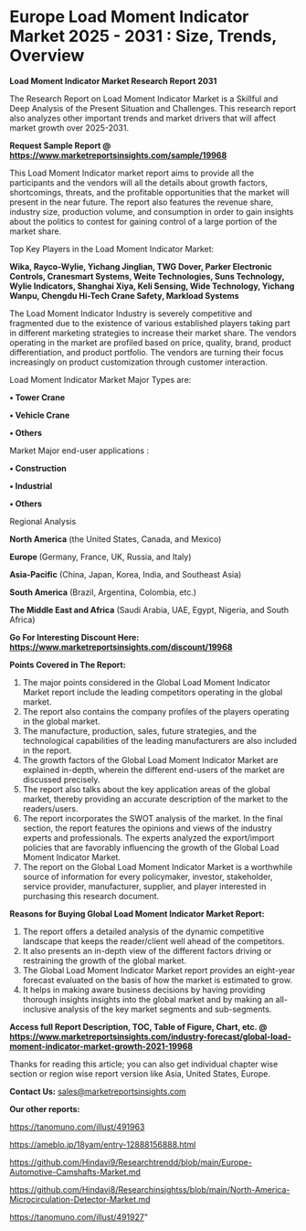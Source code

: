 # Europe Load Moment Indicator Market 2025 - 2031 : Size, Trends, Overview

<strong>Load Moment Indicator Market Research Report 2031</strong>

The Research Report on Load Moment Indicator Market is a Skillful and Deep Analysis of the Present Situation and Challenges. This research report also analyzes other important trends and market drivers that will affect market growth over 2025-2031.

<strong>Request Sample Report @ <a href=https://www.marketreportsinsights.com/sample/19968>https://www.marketreportsinsights.com/sample/19968</a></strong>

This Load Moment Indicator market report aims to provide all the participants and the vendors will all the details about growth factors, shortcomings, threats, and the profitable opportunities that the market will present in the near future. The report also features the revenue share, industry size, production volume, and consumption in order to gain insights about the politics to contest for gaining control of a large portion of the market share.

Top Key Players in the Load Moment Indicator Market:

<strong>Wika, Rayco-Wylie, Yichang Jinglian, TWG Dover, Parker Electronic Controls, Cranesmart Systems, Weite Technologies, Suns Technology, Wylie Indicators, Shanghai Xiya, Keli Sensing, Wide Technology, Yichang Wanpu, Chengdu Hi-Tech Crane Safety, Markload Systems</strong>

The Load Moment Indicator Industry is severely competitive and fragmented due to the existence of various established players taking part in different marketing strategies to increase their market share. The vendors operating in the market are profiled based on price, quality, brand, product differentiation, and product portfolio. The vendors are turning their focus increasingly on product customization through customer interaction.

Load Moment Indicator Market Major Types are:

<strong>• Tower Crane

• Vehicle Crane

• Others</strong>

Market Major end-user applications :

<strong>• Construction

• Industrial

• Others</strong>

Regional Analysis

</u><strong><b>North America</b></strong> (the United States, Canada, and Mexico)

<strong><b>Europe </b></strong>(Germany, France, UK, Russia, and Italy)

<strong><b>Asia-Pacific</b></strong> (China, Japan, Korea, India, and Southeast Asia)

<strong><b>South America</b></strong> (Brazil, Argentina, Colombia, etc.)

<strong><b>The Middle East and Africa</b></strong> (Saudi Arabia, UAE, Egypt, Nigeria, and South Africa)

<strong>Go For Interesting Discount Here: <a href=https://www.marketreportsinsights.com/discount/19968>https://www.marketreportsinsights.com/discount/19968</a></strong>

<strong>Points Covered in The Report:</strong>
<ol>
  <li>The major points considered in the Global Load Moment Indicator Market report include the leading competitors operating in the global market.</li>
  <li>The report also contains the company profiles of the players operating in the global market.</li>
  <li>The manufacture, production, sales, future strategies, and the technological capabilities of the leading manufacturers are also included in the report.</li>
  <li>The growth factors of the Global Load Moment Indicator Market are explained in-depth, wherein the different end-users of the market are discussed precisely.</li>
  <li>The report also talks about the key application areas of the global market, thereby providing an accurate description of the market to the readers/users.</li>
  <li>The report incorporates the SWOT analysis of the market. In the final section, the report features the opinions and views of the industry experts and professionals. The experts analyzed the export/import policies that are favorably influencing the growth of the Global Load Moment Indicator Market.</li>
  <li>The report on the Global Load Moment Indicator Market is a worthwhile source of information for every policymaker, investor, stakeholder, service provider, manufacturer, supplier, and player interested in purchasing this research document.</li>
</ol>
<strong>Reasons for Buying Global Load Moment Indicator Market Report:</strong>

<ol>
  <li>The report offers a detailed analysis of the dynamic competitive landscape that keeps the reader/client well ahead of the competitors.</li>
  <li>It also presents an in-depth view of the different factors driving or restraining the growth of the global market.</li>
  <li>The Global Load Moment Indicator Market report provides an eight-year forecast evaluated on the basis of how the market is estimated to grow.</li>
  <li>It helps in making aware business decisions by having providing thorough insights insights into the global market and by making an all-inclusive analysis of the key market segments and sub-segments.</li>
</ol>
<strong>Access full Report Description, TOC, Table of Figure, Chart, etc. @ <a href=https://www.marketreportsinsights.com/industry-forecast/global-load-moment-indicator-market-growth-2021-19968>https://www.marketreportsinsights.com/industry-forecast/global-load-moment-indicator-market-growth-2021-19968</a></strong>


Thanks for reading this article; you can also get individual chapter wise section or region wise report version like Asia, United States, Europe.

<strong>Contact Us:</strong>
sales@marketreportsinsights.com

<strong>Our other reports:</strong>

<a href=https://tanomuno.com/illust/491963>https://tanomuno.com/illust/491963</a>

<a href=https://ameblo.jp/18yam/entry-12888156888.html>https://ameblo.jp/18yam/entry-12888156888.html</a>

<a href=https://github.com/Hindavi9/Researchtrendd/blob/main/Europe-Automotive-Camshafts-Market.md>https://github.com/Hindavi9/Researchtrendd/blob/main/Europe-Automotive-Camshafts-Market.md</a>

<a href=https://github.com/Hindavi8/Researchinsightss/blob/main/North-America-Microcirculation-Detector-Market.md>https://github.com/Hindavi8/Researchinsightss/blob/main/North-America-Microcirculation-Detector-Market.md</a>

<a href=https://tanomuno.com/illust/491927>https://tanomuno.com/illust/491927</a>"
